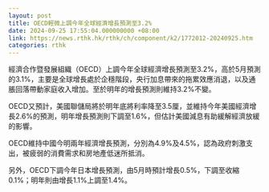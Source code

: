 ```yaml
---
layout: post
title: OECD輕微上調今年全球經濟增長預測至3.2%
date: 2024-09-25 17:55:04.000000000 +08:00
link: https://news.rthk.hk/rthk/ch/component/k2/1772012-20240925.htm
categories: rthk
---
```


經濟合作暨發展組織（OECD）上調今年全球經濟增長預測至3.2%，高於5月預測的3.1%，主要是全球增長處於企穩階段，央行加息帶來的拖累效應消退，以及通脹回落帶動家庭收入增加。至於明年的增長預測則維持3.2%不變。

OECD又預計，美國聯儲局將於明年底將利率降至3.5厘，並維持今年美國經濟增長2.6%的預測，明年增長預測則下調至1.6%，但估計美國減息有助緩解經濟放緩的影響。

OECD維持中國今明兩年經濟增長預測，分別為4.9%及4.5%，認為政府刺激支出，被疲弱的消費需求和房地產低迷所抵消。

另外，OECD下調今年日本增長預測，由5月時預計增長0.5%，下調至收縮0.1%；明年則由增長1.1%上調至1.4%。
